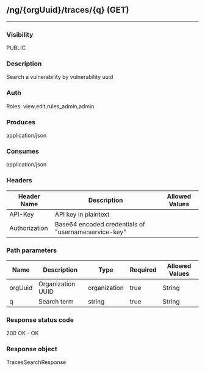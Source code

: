 ## /ng/{orgUuid}/traces/{q} (GET)
---
### Visibility
PUBLIC
### Description
Search a vulnerability by vulnerability uuid
### Auth
Roles: view,edit,rules_admin,admin
### Produces
application/json
### Consumes
application/json
### Headers
| Header Name | Description | Allowed Values |
| ----------- | ----------- | ----------- |
| API-Key | API key in plaintext |  |
| Authorization | Base64 encoded credentials of &quot;username:service-key&quot; |  |
### Path parameters
| Name | Description | Type | Required | Allowed Values |
| ----------- | ----------- | ----------- | ----------- | ----------- |
| orgUuid | Organization UUID | organization | true | String |
| q | Search term | string | true | String |
### Response status code
200 OK - OK
### Response object
TracesSearchResponse

